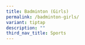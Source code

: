 ```yaml
---
title: Badminton (Girls)
permalink: /badminton-girls/
variant: tiptap
description: ""
third_nav_title: Sports
---
```

